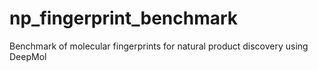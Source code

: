 # np_fingerprint_benchmark
Benchmark of molecular fingerprints for natural product discovery using DeepMol
